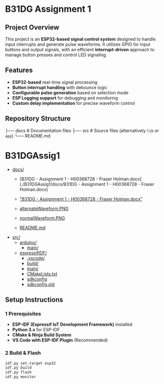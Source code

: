 # B31DG Assignment 1

## Project Overview
This project is an **ESP32-based signal control system** designed to handle input interrupts and generate pulse waveforms. It utilizes GPIO for input buttons and output signals, with an efficient **interrupt-driven** approach to manage button presses and control LED signaling.

## Features
- **ESP32-based** real-time signal processing
- **Button interrupt handling** with debounce logic
- **Configurable pulse generation** based on selection mode
- **ESP Logging support** for debugging and monitoring
- **Custom delay implementation** for precise waveform control

## Repository Structure

├── docs                    # Documentation files
├── src                     # Source files (alternatively `lib` or `app`)
└── README.md


# B31DGAssig1

* [docs/](../docs)
  * [B31DG - Assignment 1 - H00368728 - Fraser Holman.docx](./B31DGAssig1/docs/B31DG - Assignment 1 - H00368728 - Fraser Holman.docx)
  * ["B31DG - Assignment 1 - H00368728 - Fraser Holman.docx"](../docs/B31DG%20-%20Assignment%201%20-%20H00368728%20-%20Fraser%20Holman.docx)

  * [alternateWaveform.PNG](../docs/alternateWaveform.PNG)
  * [normalWaveform.PNG](../docs/normalWaveform.PNG)
  * [README.md](../docs/README.md)
* [src/](../src)
  * [arduino/](../src/arduino)
    * [main/](../src/arduino/main)
  * [espressifIDF/](../src/espressifIDF)
    * [.vscode/](../src/espressifIDF/.vscode)
    * [build/](../src/espressifIDF/build)
    * [main/](../src/espressifIDF/main)
    * [CMakeLists.txt](../src/espressifIDF/CMakeLists.txt)
    * [sdkconfig](../src/espressifIDF/sdkconfig)
    * [sdkconfig.old](../src/espressifIDF/sdkconfig.old)


## Setup Instructions
### **1️ Prerequisites**
- **ESP-IDF (Espressif IoT Development Framework)** installed  
- **Python 3.x** for ESP-IDF  
- **CMake & Ninja Build System**  
- **VS Code with ESP-IDF Plugin** (Recommended)  

### **2️ Build & Flash**
```sh
idf.py set-target esp32
idf.py build
idf.py flash
idf.py monitor

